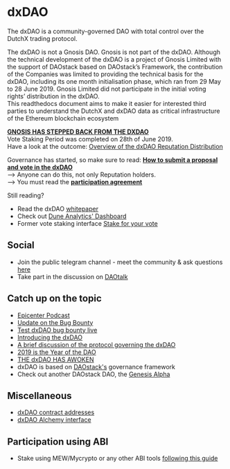 # dxDAO
The dxDAO is a community-governed DAO with total control over the DutchX trading protocol.<br/>

The dxDAO is not a Gnosis DAO. Gnosis is not part of the dxDAO. Although the technical development of the dxDAO is a project of Gnosis Limited with the support of DAOstack based on DAOstack’s Framework, the contribution of the Companies was limited to providing the technical basis for the dxDAO, including its one month initialisation phase, which ran from 29 May to 28 June 2019. Gnosis Limited did not participate in the initial voting rights’ distribution in the dxDAO.
<br/>
This readthedocs document aims to make it easier for interested third parties to understand the DutchX and dxDAO data as critical infrastructure of the Ethereum blockchain ecosystem <br/>

[**GNOSIS HAS STEPPED BACK FROM THE DXDAO**](https://blog.gnosis.pm/5d368bc269a3)
<br/>
Vote Staking Period was completed on 28th of June 2019. <br/>
Have a look at the outcome: [Overview of the dxDAO Reputation Distribution](https://medium.com/@gnosisPM/overview-of-the-dxdao-reputation-distribution-50755a7cdedf)<br/>

Governance has started, so make sure to read: **[How to submit a proposal and vote in the dxDAO](https://blog.gnosis.pm/how-to-submit-proposals-and-vote-in-the-dxdao-d24554163617)**
<br/> 
--> Anyone can do this, not only Reputation holders.<br/>
--> You must read the [**participation agreement**](https://ipfs.io/ipfs/QmRQhXUKKfUCgsAf5jre18T3bz921fSfvnZCB5rR8mCKj)

Still reading?
- Read the dxDAO [whitepaper](https://github.com/gnosis/dx-daostack/blob/master/dxdao_whitepaper_v1.pdf)
- Check out [Dune Analytics' Dashboard](https://explore.duneanalytics.com/public/dashboards/cE1wo5jA2Dy6whfQnzkfZV1A7MUoyYNvfZtlTXZK)
- Former vote staking interface [Stake for your vote](https://dxdao.daostack.io/stake-for-your-vote)

## Social
- Join the public telegram channel - meet the community & ask questions [here](https://t.me/dxDAO)
- Take part in the discussion on [DAOtalk](https://daotalk.org/c/daos/dx-dao)

## Catch up on the topic

- [Epicenter Podcast](https://www.youtube.com/watch?v=YPh-XDaQG5I)
- [Update on the Bug Bounty](https://blog.gnosis.pm/security-update-on-the-dxdao-bug-bounty-52cec0f02cde)
- [Test dxDAO bug bounty live](https://blog.gnosis.pm/test-dxdao-bug-bounties-live-939095b7dd8d)
- [Introducing the dxDAO](https://blog.gnosis.pm/introducing-the-dxdao-27ec4301eced)
- [A brief discussion of the protocol governing the dxDAO](https://blog.gnosis.pm/a-brief-discussion-of-the-protocol-governing-the-dxdao-7331407a2555)
- [2019 is the Year of the DAO](https://blog.gnosis.pm/2019-is-the-year-of-the-dao-5a428f90fb55)
- [THE dxDAO HAS AWOKEN](https://blog.gnosis.pm/the-dxdao-has-awoken-78cb2e39661c) 
- dxDAO is based on [DAOstack's](https://daostack.io/) governance framework 
- Check out another DAOstack DAO, the [Genesis Alpha](https://alchemy.daostack.io/dao/0x294f999356ed03347c7a23bcbcf8d33fa41dc830) 

## Miscellaneous

- [dxDAO contract addresses](https://github.com/gnosis/dx-daostack)
- [dxDAO Alchemy interface](https://alchemy.daostack.io/dao/0x519b70055af55A007110B4Ff99b0eA33071c720a)

## Participation using ABI
- Stake using MEW/Mycrypto or any other ABI tools [following this guide](dxdao-abi-participation)
